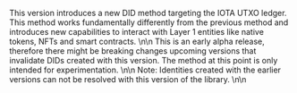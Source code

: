 This version introduces a new DID method targeting the IOTA UTXO ledger. This method works fundamentally differently from the previous method and introduces new capabilities to interact with Layer 1 entities like native tokens, NFTs and smart contracts.
\n\n
This is an early alpha release, therefore there might be breaking changes upcoming versions that invalidate DIDs created with this version. The method at this point is only intended for experimentation. 
\n\n
Note: Identities created with the earlier versions can not be resolved with this version of the library.
\n\n